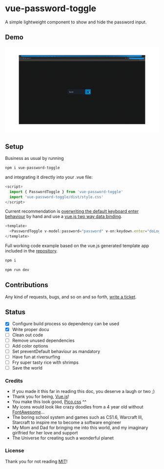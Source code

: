 # vue-password-toggle

A simple lightweight component to show and hide the password input.

## Demo

![Alt Text](demo.gif)

## Setup

Business as usual by running

```sh
npm i vue-password-toggle 
```

and integrating it directly into your .vue file:

```js
<script>
  import { PasswordToggle } from 'vue-password-toggle'
  import 'vue-password-toggle/dist/style.css'
</script>
```

Current recommendation is [overwriting the default keyboard enter behaviour](https://v2.vuejs.org/v2/guide/events?#Key-Modifiers) by hand and use a [vue.js two way data binding](https://learnvue.co/articles/v-model-guide).

```js
<template>
  <PasswordToggle v-model:password="password" v-on:keydown.enter="doLogin($event)" />
</template>
```

Full working code example based on the vue.js generated template app included in the [repository](https://github.com/Dr4gon/vue-password-toggle).

```sh
npm i 
```

```sh
npm run dev
```

## Contributions

Any kind of requests, bugs, and so on and so forth, [write a ticket](https://github.com/Dr4gon/vue-password-toggle/issues/new).

## Status

- [x] Configure build process so dependency can be used
- [x] Write proper docu
- [ ] Clean out code
- [ ] Remove unused dependencies
- [ ] Add color options
- [ ] Set preventDefault behaviour as mandatory
- [ ] Have fun at riversurfing
- [ ] Fry super tasty rice with shrimps
- [ ] Save the world

### Credits

- If you made it this far in reading this doc, you deserve a laugh or two ;)
- Thank you for being, [Vue.js](https://vuejs.org/)!
- You make this look good, [Pico.css](https://picocss.com/) ^^
- My icons would look like crazy doodles from a 4 year old without [FontAwesome](https://fontawesome.com/)...
- The boring school system and games such as CS1.6, Warcraft III, Starcraft to inspire me to become a software engineer
- My Mom and Dad for bringing me into this world, and my imaginary girlfried for her love and support
- The Universe for creating such a wonderful planet

### License

Thank you for not reading [MIT](LICENSE)!
